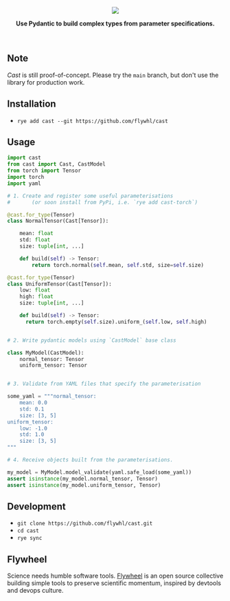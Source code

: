 <p align="center">
  <img src="https://github.com/user-attachments/assets/ff3422a1-9f4a-4c10-bbae-9d55a295938d">
</p>
<p align="center">
  <b>Use Pydantic to build complex types from parameter specifications.</b>
</p>
<br/>

## Note

_Cast_ is still proof-of-concept. Please try the `main` branch, but don't use the library for production work.

## Installation

* `rye add cast --git https://github.com/flywhl/cast`

## Usage

```python
import cast
from cast import Cast, CastModel
from torch import Tensor
import torch
import yaml

# 1. Create and register some useful parameterisations
#       (or soon install from PyPi, i.e. `rye add cast-torch`)

@cast.for_type(Tensor)
class NormalTensor(Cast[Tensor]):

    mean: float
    std: float
    size: tuple[int, ...]

    def build(self) -> Tensor:
        return torch.normal(self.mean, self.std, size=self.size)

@cast.for_type(Tensor)
class UniformTensor(Cast[Tensor]):
    low: float
    high: float
    size: tuple[int, ...]

    def build(self) -> Tensor:
      return torch.empty(self.size).uniform_(self.low, self.high)


# 2. Write pydantic models using `CastModel` base class

class MyModel(CastModel):
    normal_tensor: Tensor
    uniform_tensor: Tensor


# 3. Validate from YAML files that specify the parameterisation

some_yaml = """normal_tensor:
    mean: 0.0
    std: 0.1
    size: [3, 5]
uniform_tensor:
    low: -1.0
    std: 1.0
    size: [3, 5]
"""

# 4. Receive objects built from the parameterisations.

my_model = MyModel.model_validate(yaml.safe_load(some_yaml))
assert isinstance(my_model.normal_tensor, Tensor)
assert isinstance(my_model.uniform_tensor, Tensor)
```


## Development

* `git clone https://github.com/flywhl/cast.git`
* `cd cast`
* `rye sync`

## Flywheel

Science needs humble software tools. [Flywheel](https://flywhl.dev/) is an open source collective building simple tools to preserve scientific momentum, inspired by devtools and devops culture.
